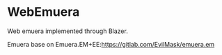 # WebEmuera
Web emuera implemented through Blazer.

Emuera base on Emuera.EM+EE:https://gitlab.com/EvilMask/emuera.em
